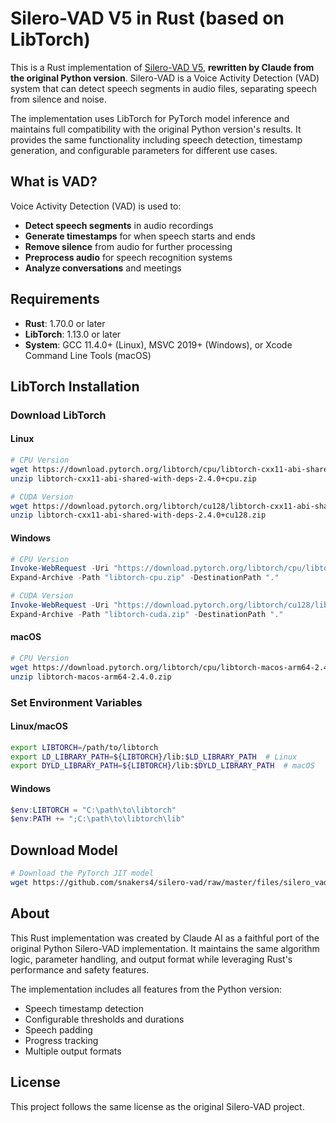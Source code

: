 # Silero-VAD V5 in Rust (based on LibTorch)

This is a Rust implementation of [Silero-VAD V5](https://github.com/snakers4/silero-vad), **rewritten by Claude from the original Python version**. Silero-VAD is a Voice Activity Detection (VAD) system that can detect speech segments in audio files, separating speech from silence and noise.

The implementation uses LibTorch for PyTorch model inference and maintains full compatibility with the original Python version's results. It provides the same functionality including speech detection, timestamp generation, and configurable parameters for different use cases.

## What is VAD?

Voice Activity Detection (VAD) is used to:
- **Detect speech segments** in audio recordings
- **Generate timestamps** for when speech starts and ends
- **Remove silence** from audio for further processing
- **Preprocess audio** for speech recognition systems
- **Analyze conversations** and meetings

## Requirements

- **Rust**: 1.70.0 or later
- **LibTorch**: 1.13.0 or later
- **System**: GCC 11.4.0+ (Linux), MSVC 2019+ (Windows), or Xcode Command Line Tools (macOS)

## LibTorch Installation

### Download LibTorch

#### Linux
```bash
# CPU Version
wget https://download.pytorch.org/libtorch/cpu/libtorch-cxx11-abi-shared-with-deps-2.4.0%2Bcpu.zip
unzip libtorch-cxx11-abi-shared-with-deps-2.4.0+cpu.zip

# CUDA Version
wget https://download.pytorch.org/libtorch/cu128/libtorch-cxx11-abi-shared-with-deps-2.4.0%2Bcu128.zip
unzip libtorch-cxx11-abi-shared-with-deps-2.4.0+cu128.zip
```

#### Windows
```powershell
# CPU Version
Invoke-WebRequest -Uri "https://download.pytorch.org/libtorch/cpu/libtorch-win-shared-with-deps-2.4.0%2Bcpu.zip" -OutFile "libtorch-cpu.zip"
Expand-Archive -Path "libtorch-cpu.zip" -DestinationPath "."

# CUDA Version
Invoke-WebRequest -Uri "https://download.pytorch.org/libtorch/cu128/libtorch-win-shared-with-deps-2.4.0%2Bcu128.zip" -OutFile "libtorch-cuda.zip"
Expand-Archive -Path "libtorch-cuda.zip" -DestinationPath "."
```

#### macOS
```bash
# CPU Version
wget https://download.pytorch.org/libtorch/cpu/libtorch-macos-arm64-2.4.0.zip
unzip libtorch-macos-arm64-2.4.0.zip
```

### Set Environment Variables

#### Linux/macOS
```bash
export LIBTORCH=/path/to/libtorch
export LD_LIBRARY_PATH=${LIBTORCH}/lib:$LD_LIBRARY_PATH  # Linux
export DYLD_LIBRARY_PATH=${LIBTORCH}/lib:$DYLD_LIBRARY_PATH  # macOS
```

#### Windows
```powershell
$env:LIBTORCH = "C:\path\to\libtorch"
$env:PATH += ";C:\path\to\libtorch\lib"
```

## Download Model

```bash
# Download the PyTorch JIT model
wget https://github.com/snakers4/silero-vad/raw/master/files/silero_vad.jit
```

## About

This Rust implementation was created by Claude AI as a faithful port of the original Python Silero-VAD implementation. It maintains the same algorithm logic, parameter handling, and output format while leveraging Rust's performance and safety features.

The implementation includes all features from the Python version:
- Speech timestamp detection
- Configurable thresholds and durations
- Speech padding
- Progress tracking
- Multiple output formats

## License

This project follows the same license as the original Silero-VAD project.